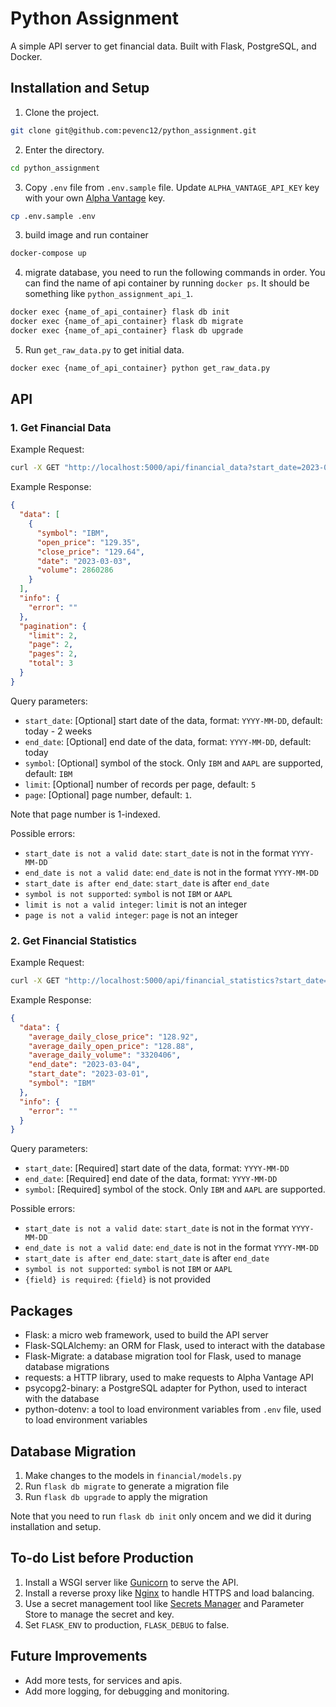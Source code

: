 # Python Assignment

A simple API server to get financial data. Built with Flask, PostgreSQL, and Docker.


## Installation and Setup
1. Clone the project.
```bash
git clone git@github.com:pevenc12/python_assignment.git
```
2. Enter the directory.
```bash
cd python_assignment
```
3. Copy `.env` file from `.env.sample` file. Update `ALPHA_VANTAGE_API_KEY` key with your own [Alpha Vantage](https://www.alphavantage.co/) key.
```bash
cp .env.sample .env
```
3. build image and run container
```bash
docker-compose up
```
4. migrate database, you need to run the following commands in order. You can find the name of api container by running `docker ps`. It should be something like `python_assignment_api_1`.
```bash
docker exec {name_of_api_container} flask db init
docker exec {name_of_api_container} flask db migrate
docker exec {name_of_api_container} flask db upgrade
```
5. Run `get_raw_data.py` to get initial data.
```bash
docker exec {name_of_api_container} python get_raw_data.py
```

## API

### 1. Get Financial Data

Example Request:
```bash
curl -X GET "http://localhost:5000/api/financial_data?start_date=2023-03-01&end_date=2023-03-04&symbol=IBM&limit=2&page=2"
```

Example Response:
```json
{
  "data": [
    {
      "symbol": "IBM",
      "open_price": "129.35",
      "close_price": "129.64",
      "date": "2023-03-03",
      "volume": 2860286
    }
  ],
  "info": {
    "error": ""
  },
  "pagination": {
    "limit": 2,
    "page": 2,
    "pages": 2,
    "total": 3
  }
}
```
Query parameters:
- `start_date`: [Optional] start date of the data, format: `YYYY-MM-DD`, default: today - 2 weeks
- `end_date`: [Optional] end date of the data, format: `YYYY-MM-DD`, default: today
- `symbol`: [Optional] symbol of the stock. Only `IBM` and `AAPL` are supported, default: `IBM`
- `limit`: [Optional] number of records per page, default: `5`
- `page`: [Optional] page number, default: `1`.

Note that page number is 1-indexed.

Possible errors:
- `start_date is not a valid date`: `start_date` is not in the format `YYYY-MM-DD`
- `end_date is not a valid date`: `end_date` is not in the format `YYYY-MM-DD`
- `start_date is after end_date`: `start_date` is after `end_date`
- `symbol is not supported`: `symbol` is not `IBM` or `AAPL`
- `limit is not a valid integer`: `limit` is not an integer
- `page is not a valid integer`: `page` is not an integer

### 2. Get Financial Statistics
Example Request:
```bash
curl -X GET "http://localhost:5000/api/financial_statistics?start_date=2023-03-01&end_date=2023-03-04&symbol=IBM"
```

Example Response:
```json
{
  "data": {
    "average_daily_close_price": "128.92",
    "average_daily_open_price": "128.88",
    "average_daily_volume": "3320406",
    "end_date": "2023-03-04",
    "start_date": "2023-03-01",
    "symbol": "IBM"
  },
  "info": {
    "error": ""
  }
}
```
Query parameters:
- `start_date`: [Required] start date of the data, format: `YYYY-MM-DD`
- `end_date`: [Required] end date of the data, format: `YYYY-MM-DD`
- `symbol`: [Required] symbol of the stock. Only `IBM` and `AAPL` are supported.

Possible errors:
- `start_date is not a valid date`: `start_date` is not in the format `YYYY-MM-DD`
- `end_date is not a valid date`: `end_date` is not in the format `YYYY-MM-DD`
- `start_date is after end_date`: `start_date` is after `end_date`
- `symbol is not supported`: `symbol` is not `IBM` or `AAPL`
- `{field} is required`: `{field}` is not provided

## Packages
- Flask: a micro web framework, used to build the API server
- Flask-SQLAlchemy: an ORM for Flask, used to interact with the database
- Flask-Migrate: a database migration tool for Flask, used to manage database migrations
- requests: a HTTP library, used to make requests to Alpha Vantage API
- psycopg2-binary: a PostgreSQL adapter for Python, used to interact with the database
- python-dotenv: a tool to load environment variables from `.env` file, used to load environment variables

## Database Migration
1. Make changes to the models in `financial/models.py`
2. Run `flask db migrate` to generate a migration file
3. Run `flask db upgrade` to apply the migration

Note that you need to run `flask db init` only oncem and we did it during installation and setup.

## To-do List before Production
1. Install a WSGI server like [Gunicorn](https://gunicorn.org/) to serve the API.
2. Install a reverse proxy like [Nginx](https://www.nginx.com/) to handle HTTPS and load balancing.
3. Use a secret management tool like [Secrets Manager](https://aws.amazon.com/secrets-manager/) and Parameter Store to manage the secret and key.
4. Set `FLASK_ENV` to production, `FLASK_DEBUG` to false.


## Future Improvements
- Add more tests, for services and apis.
- Add more logging, for debugging and monitoring.







<!-- `flask db init` only needs to be run once. `flask db migrate` and `flask db upgrade` -->